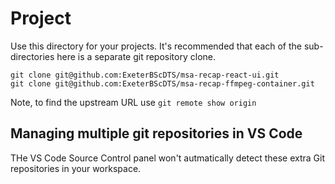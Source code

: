 # Project

Use this directory for your projects.  It's recommended that each of the sub-directories here is a separate git repository clone.

```
git clone git@github.com:ExeterBScDTS/msa-recap-react-ui.git
git clone git@github.com:ExeterBScDTS/msa-recap-ffmpeg-container.git
```

Note, to find the upstream URL use ```git remote show origin```

## Managing multiple git repositories in VS Code

THe VS Code Source Control panel won't autmatically detect these extra Git repositories in your workspace.